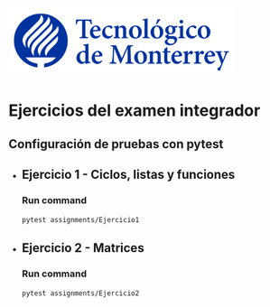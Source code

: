 ![Tec de Monterrey](images/logotecmty.png)
# Ejercicios del examen integrador

## Configuración de pruebas con **pytest**

- ## Ejercicio 1 - Ciclos, listas y funciones
    ### Run command
    ```
    pytest assignments/Ejercicio1
    ```

- ## Ejercicio 2 - Matrices
    ### Run command
    ```
    pytest assignments/Ejercicio2
    ```

